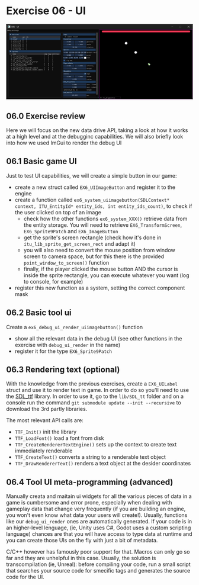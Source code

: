 # Exercise 06 - UI


![exercise_review](../media/e06_0.png)

## 06.0 Exercise review
Here we will focus on the new data drive API, taking a look at how it works at a high level and at the debugginc capabilities. We will also briefly look into how we used ImGui to render the debug UI

## 06.1 Basic game UI
Just to test UI capabilities, we will create a simple button in our game:
- create a new struct called `EX6_UIImageButton` and register it to the engine
- create a function called `ex6_system_uiimagebutton(SDLContext* context, ITU_EntityId* entity_ids, int entity_ids_count)`, to check if the user clicked on top of an image
	- check how the other functions `ex6_system_XXX()` retrieve data from the entity storage. You will need to retrieve `EX6_TransformScreen`, `EX6_Sprite9Patch` and `EX6_ImageButton`
	- get the sprite's screen rectangle (check how it's done in `itu_lib_sprite_get_screen_rect` and adapt it)
	- you will also need to convert the mouse position from window screen to camera space, but for this there is the provided `point_window_to_screen()` function
	- finally, if the player clicked the mouse button AND the cursor is inside the sprite rectangle, you can execute whatever you want (log to console, for example)
- register this new function as a system, setting the correct component mask

## 06.2 Basic tool ui
Create a `ex6_debug_ui_render_uiimagebutton()` function
- show all the relevant data in the debug UI (see other functions in the exercise with `debug_ui_render` in the name)
- register it for the type `EX6_Sprite9Patch`

## 06.3 Rendering text (optional)
With the knowledge from the previous exercises, create a `EX6_UILabel` struct and use it to render text in game. In order to do so you'll need to use the [SDL_ttf](https://github.com/libsdl-org/SDL_ttf) library.
In order to use it, go to the `lib/SDL_tt` folder and on a console run the command `git submodule update --init --recursive` to download the 3rd partly libraries.

The most relevant API calls are:
- `TTF_Init()` init the library
- `TTF_LoadFont()` load a font from disk
- `TTF_CreateRendererTextEngine()` sets up the context to create text immediately renderable
- `TTF_CreateText()` converts a string to a renderable text object
- `TTF_DrawRendererText()` renders a text object at the desider coordinates

## 06.4 Tool UI meta-programming (advanced)
Manually creata and maitain ui widgets for all the various pieces of data in a game is cumbersome and error prone, especially when
dealing with gameplay data that change very frequently (if you are building an engine, you won't even know what data your users will create!).
Usually, functions like our `debug_ui_render` ones are automatically generated. If your code is in an higher-level lenguage, (ie, Unity uses C#,
Godot uses a custom scripting language) chances are that you will have access to type data at runtime and you can create those UIs on the fly with just a bit of metadata.

C/C++ however has famously poor support for that. Macros can only go so far and they are unhelpful in this case. Usually, the solution is transcompilation (ie, Unreal):
before compiling your code, run a small script that searches your source code for smecific tags and generates the source code for the UI.